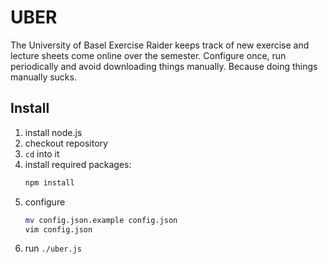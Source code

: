 UBER
====

The University of Basel Exercise Raider keeps track of new exercise and lecture sheets
come online over the semester. Configure once, run periodically and avoid downloading
things manually. Because doing things manually sucks.


Install
-------

1. install node.js
2. checkout repository
3. `cd` into it
4. install required packages:
   ```bash
   npm install
   ```
5. configure
   ```bash
   mv config.json.example config.json
   vim config.json
   ```
6. run `./uber.js`
